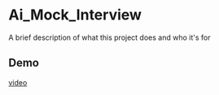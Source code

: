 
# Ai_Mock_Interview

A brief description of what this project does and who it's for


## Demo
[video](https://github.com/manoj20032808/Ai_Mock_Interview/blob/main/Ai_Mock_Interview%20-%20Google%20Chrome.mp4)





